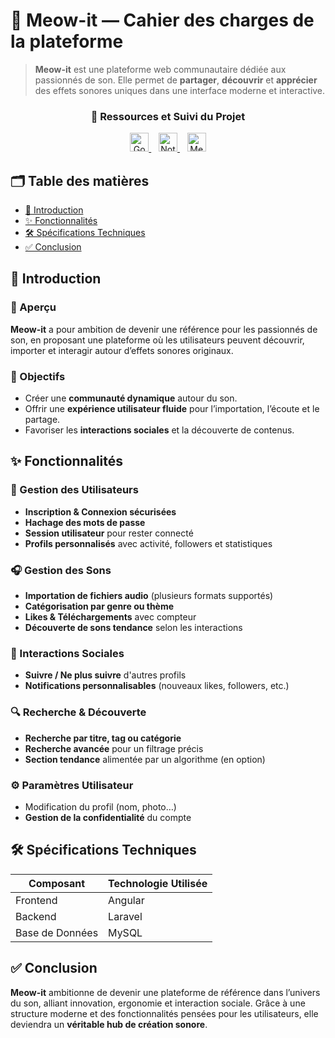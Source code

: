 # 🎵 Meow-it — Cahier des charges de la plateforme

> **Meow-it** est une plateforme web communautaire dédiée aux passionnés de son. Elle permet de **partager**, **découvrir** et **apprécier** des effets sonores uniques dans une interface moderne et interactive.

<div align="center">
  <h3>📁 Ressources et Suivi du Projet</h3>
  <p>
    <a href="https://drive.google.com/drive/folders/1Y3fxcTsiJ2nF_YQMAfViY1RmNV1n2Q-l?usp=drive_link" target="_blank">
      <img src="https://www.gstatic.com/images/icons/material/product/2x/drive_48dp.png" width="30" alt="Google Drive" title="Captures d'écran et ressources" />
    </a>
    &nbsp;&nbsp;
    <a href="https://occipital-tornado-e71.notion.site/meow-it-Avancement-du-projet-individuel-3de5a67faebd485bb4b50ef819efee02?pvs=25" target="_blank">
      <img src="https://upload.wikimedia.org/wikipedia/commons/4/45/Notion_app_logo.png" width="30" alt="Notion" title="Suivi du projet" />
    </a>
    &nbsp;&nbsp;
    <a href="https://github.com/imossama/Plateforme-web-d-effets-sonores/blob/main/fullstack/README.md" target="_blank">
      <img src="https://64.media.tumblr.com/15b7fc60bbe2fd927bc223ba628d57a5/tumblr_mrub1w37AL1swnmv6o1_400.pnj" width="30" alt="Meow-it GitHub" title="Documentation du code" />
    </a>
  </p>
</div>

## 🗂 Table des matières

- [🧭 Introduction](#-introduction)
- [✨ Fonctionnalités](#-fonctionnalités)
- [🛠️ Spécifications Techniques](#️-spécifications-techniques)
- [✅ Conclusion](#-conclusion)

## 🧭 Introduction

### 🎯 Aperçu
**Meow-it** a pour ambition de devenir une référence pour les passionnés de son, en proposant une plateforme où les utilisateurs peuvent découvrir, importer et interagir autour d’effets sonores originaux.

### 🧱 Objectifs

- Créer une **communauté dynamique** autour du son.
- Offrir une **expérience utilisateur fluide** pour l’importation, l’écoute et le partage.
- Favoriser les **interactions sociales** et la découverte de contenus.

## ✨ Fonctionnalités

### 👤 Gestion des Utilisateurs

- **Inscription & Connexion sécurisées**
- **Hachage des mots de passe**
- **Session utilisateur** pour rester connecté
- **Profils personnalisés** avec activité, followers et statistiques

### 🎧 Gestion des Sons

- **Importation de fichiers audio** (plusieurs formats supportés)
- **Catégorisation par genre ou thème**
- **Likes & Téléchargements** avec compteur
- **Découverte de sons tendance** selon les interactions

### 💬 Interactions Sociales

- **Suivre / Ne plus suivre** d'autres profils
- **Notifications personnalisables** (nouveaux likes, followers, etc.)

### 🔍 Recherche & Découverte

- **Recherche par titre, tag ou catégorie**
- **Recherche avancée** pour un filtrage précis
- **Section tendance** alimentée par un algorithme (en option)

### ⚙️ Paramètres Utilisateur

- Modification du profil (nom, photo…)
- **Gestion de la confidentialité** du compte

## 🛠️ Spécifications Techniques

| Composant     | Technologie Utilisée |
|---------------|----------------------|
| Frontend      | Angular              |
| Backend       | Laravel              |
| Base de Données | MySQL              |

## ✅ Conclusion

**Meow-it** ambitionne de devenir une plateforme de référence dans l’univers du son, alliant innovation, ergonomie et interaction sociale. Grâce à une structure moderne et des fonctionnalités pensées pour les utilisateurs, elle deviendra un **véritable hub de création sonore**.
